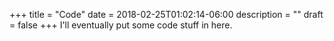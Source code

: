 +++
title = "Code"
date = 2018-02-25T01:02:14-06:00
description = ""
draft = false
+++
I'll eventually put some code stuff in here.